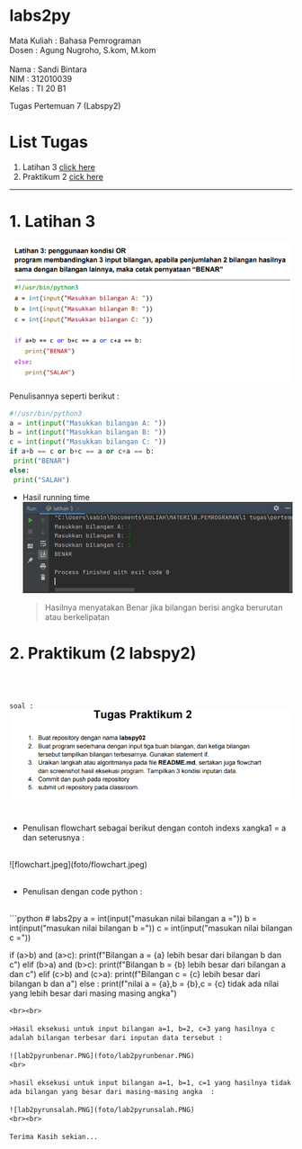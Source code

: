 # labs2py
Mata Kuliah : Bahasa Pemrograman<br>
Dosen       : Agung Nugroho, S.kom, M.kom<br>
<br>
Nama        : Sandi Bintara<br>
NIM         : 312010039<br>
Kelas       : TI 20 B1<br>

Tugas Pertemuan 7 (Labspy2)<br>

# List Tugas
1. Latihan 3 [click here](#1-latihan-3)
2. Praktikum 2 [cick here](#2-praktikum-2-labspy2)
---

# 1. Latihan 3
![1.1soallat3.PNG](foto/1.1soallat3.PNG)

Penulisannya seperti berikut :
```python
#!/usr/bin/python3
a = int(input("Masukkan bilangan A: "))
b = int(input("Masukkan bilangan B: "))
c = int(input("Masukkan bilangan C: "))
if a+b == c or b+c == a or c+a == b:
 print("BENAR")
else:
 print("SALAH")
```
* Hasil running time
![1.2hasilrunlat3.PNG](foto/1.2hasilrunlat3.PNG)
  >Hasilnya menyatakan Benar jika bilangan berisi angka berurutan atau berkelipatan

# 2. Praktikum (2 labspy2)
<br><br>

`soal :`
<br>
![soalpraktikum2.PNG](foto/soalpraktikum2.PNG)
<br><br>

* Penulisan flowchart sebagai berikut dengan contoh indexs xangka1 = a dan seterusnya :
<br>
![flowchart.jpeg](foto/flowchart.jpeg)
<br><br>

 * Penulisan dengan code python :
<br>
```python
# labs2py
a = int(input("masukan nilai bilangan a ="))
b = int(input("masukan nilai bilangan b ="))
c = int(input("masukan nilai bilangan c ="))

if (a>b) and (a>c):
    print(f"Bilangan a = {a} lebih besar dari bilangan b dan c")
elif (b>a) and (b>c):
    print(f"Bilangan b = {b} lebih besar dari bilangan a dan c")
elif (c>b) and (c>a):
    print(f"Bilangan c = {c} lebih besar dari bilangan b dan a")
else :
    print(f"nilai a = {a},b = {b},c = {c} tidak ada nilai yang lebih besar dari masing masing angka")
```
<br><br>

>Hasil eksekusi untuk input bilangan a=1, b=2, c=3 yang hasilnya c adalah bilangan terbesar dari inputan data tersebut :

![lab2pyrunbenar.PNG](foto/lab2pyrunbenar.PNG)
<br>

>hasil eksekusi untuk input bilangan a=1, b=1, c=1 yang hasilnya tidak ada bilangan yang besar dari masing-masing angka  :

![lab2pyrunsalah.PNG](foto/lab2pyrunsalah.PNG)
<br><br>

Terima Kasih sekian...